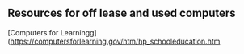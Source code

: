 ## Resources for off lease and used computers
[Computers for Learningg](https://computersforlearning.gov/htm/hp_schooleducation.htm
